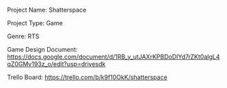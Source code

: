 Project Name: Shatterspace

Project Type: Game

Genre: RTS

Game Design Document: https://docs.google.com/document/d/1RB_y_utJAXrKPBDoDIYd7rZKt0aIgL4qZ0GMv193z_o/edit?usp=drivesdk

Trello Board: https://trello.com/b/k9f10OkK/shatterspace
